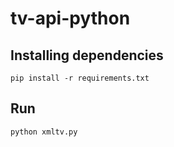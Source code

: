 # tv-api-python

## Installing dependencies

`pip install -r requirements.txt`

## Run

`python xmltv.py`